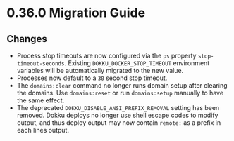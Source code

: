 # 0.36.0 Migration Guide

## Changes

- Process stop timeouts are now configured via the `ps` property `stop-timeout-seconds`. Existing `DOKKU_DOCKER_STOP_TIMEOUT` environment variables will be automatically migrated to the new value.
- Processes now default to a `30` second stop timeout.
- The `domains:clear` command no longer runs domain setup after clearing the domains. Use `domains:reset` or run `domains:setup` manually to have the same effect.
- The deprecated `DOKKU_DISABLE_ANSI_PREFIX_REMOVAL` setting has been removed. Dokku deploys no longer use shell escape codes to modify output, and thus deploy output may now contain `remote:` as a prefix in each lines output.
